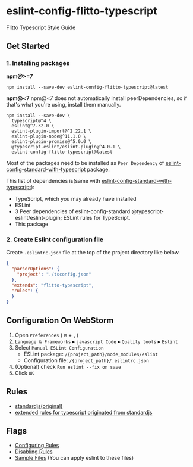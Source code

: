 # eslint-config-flitto-typescript

Flitto Typescript Style Guide

## Get Started

### 1. Installing packages
**npm@>=7**
```
npm install --save-dev eslint-config-flitto-typescript@latest
```
**npm@<7**
npm@<7 does not automatically install peerDependencies, so if that's what you're using, install them manually.
```shell
npm install --save-dev \
  typescript@^4 \
  eslint@^7.32.0 \
  eslint-plugin-import@^2.22.1 \
  eslint-plugin-node@^11.1.0 \
  eslint-plugin-promise@^5.0.0 \
  @typescript-eslint/eslint-plugin@^4.0.1 \
  eslint-config-flitto-typescript@latest
``` 

Most of the packages need to be installed as `Peer Dependency`
of [eslint-config-standard-with-typescript](https://www.npmjs.com/package/eslint-config-standard-with-typescript)
package.

This list of dependencies is(same
with [eslint-config-standard-with-typescript](https://www.npmjs.com/package/eslint-config-standard-with-typescript)):

* TypeScript, which you may already have installed
* ESLint
* 3 Peer dependencies of eslint-config-standard @typescript-eslint/eslint-plugin; ESLint rules for TypeScript.
* This package

### 2. Create Eslint configuration file

Create `.eslintrc.json` file at the top of the project directory like below.

```json
{
  "parserOptions": {
    "project": "./tsconfig.json"
  },
  "extends": "flitto-typescript",
  "rules": {
  }
}
```

## Configuration On WebStorm

1. Open `Preferences` ( <kbd>⌘</kbd> + <kbd>,</kbd>)
2. `Language & Frameworks` ▸ `javascript Code` ▸ `Quality tools` ▸ `Eslint`
3. Select `Manual ESLint Configuration `
    * ESLint package: `/{project_path}/node_modules/eslint`
    * Configuration file: `/{project_path}/.eslintrc.json`
4. (Optional) check `Run eslint --fix on save`
5. Click `OK`

## Rules

* [standardjs(original)](https://standardjs.com/rules.html)
* [extended rules for typescript originated from standardjs](https://github.com/standard/eslint-config-standard-with-typescript/blob/master/src/index.ts)

## Flags

* [Configuring Rules](https://eslint.org/docs/user-guide/configuring/rules#configuring-rules)
* [Disabling Rules](https://eslint.org/docs/user-guide/configuring/rules#disabling-rules)
* [Sample Files](https://github.com/flitto/eslint-config-flitto-typescript/tree/master/examples) (You can apply eslint
  to these files) 
